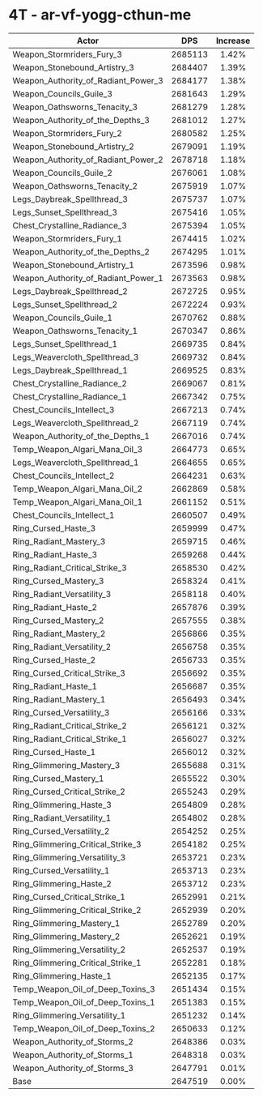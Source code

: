 # 4T - ar-vf-yogg-cthun-me
| Actor | DPS | Increase |
|---|:---:|:---:|
|Weapon_Stormriders_Fury_3|2685113|1.42%|
|Weapon_Stonebound_Artistry_3|2684407|1.39%|
|Weapon_Authority_of_Radiant_Power_3|2684177|1.38%|
|Weapon_Councils_Guile_3|2681643|1.29%|
|Weapon_Oathsworns_Tenacity_3|2681279|1.28%|
|Weapon_Authority_of_the_Depths_3|2681012|1.27%|
|Weapon_Stormriders_Fury_2|2680582|1.25%|
|Weapon_Stonebound_Artistry_2|2679091|1.19%|
|Weapon_Authority_of_Radiant_Power_2|2678718|1.18%|
|Weapon_Councils_Guile_2|2676061|1.08%|
|Weapon_Oathsworns_Tenacity_2|2675919|1.07%|
|Legs_Daybreak_Spellthread_3|2675737|1.07%|
|Legs_Sunset_Spellthread_3|2675416|1.05%|
|Chest_Crystalline_Radiance_3|2675394|1.05%|
|Weapon_Stormriders_Fury_1|2674415|1.02%|
|Weapon_Authority_of_the_Depths_2|2674295|1.01%|
|Weapon_Stonebound_Artistry_1|2673596|0.98%|
|Weapon_Authority_of_Radiant_Power_1|2673563|0.98%|
|Legs_Daybreak_Spellthread_2|2672725|0.95%|
|Legs_Sunset_Spellthread_2|2672224|0.93%|
|Weapon_Councils_Guile_1|2670762|0.88%|
|Weapon_Oathsworns_Tenacity_1|2670347|0.86%|
|Legs_Sunset_Spellthread_1|2669735|0.84%|
|Legs_Weavercloth_Spellthread_3|2669732|0.84%|
|Legs_Daybreak_Spellthread_1|2669525|0.83%|
|Chest_Crystalline_Radiance_2|2669067|0.81%|
|Chest_Crystalline_Radiance_1|2667342|0.75%|
|Chest_Councils_Intellect_3|2667213|0.74%|
|Legs_Weavercloth_Spellthread_2|2667119|0.74%|
|Weapon_Authority_of_the_Depths_1|2667016|0.74%|
|Temp_Weapon_Algari_Mana_Oil_3|2664773|0.65%|
|Legs_Weavercloth_Spellthread_1|2664655|0.65%|
|Chest_Councils_Intellect_2|2664231|0.63%|
|Temp_Weapon_Algari_Mana_Oil_2|2662869|0.58%|
|Temp_Weapon_Algari_Mana_Oil_1|2661152|0.51%|
|Chest_Councils_Intellect_1|2660507|0.49%|
|Ring_Cursed_Haste_3|2659999|0.47%|
|Ring_Radiant_Mastery_3|2659715|0.46%|
|Ring_Radiant_Haste_3|2659268|0.44%|
|Ring_Radiant_Critical_Strike_3|2658530|0.42%|
|Ring_Cursed_Mastery_3|2658324|0.41%|
|Ring_Radiant_Versatility_3|2658118|0.40%|
|Ring_Radiant_Haste_2|2657876|0.39%|
|Ring_Cursed_Mastery_2|2657555|0.38%|
|Ring_Radiant_Mastery_2|2656866|0.35%|
|Ring_Radiant_Versatility_2|2656758|0.35%|
|Ring_Cursed_Haste_2|2656733|0.35%|
|Ring_Cursed_Critical_Strike_3|2656692|0.35%|
|Ring_Radiant_Haste_1|2656687|0.35%|
|Ring_Radiant_Mastery_1|2656493|0.34%|
|Ring_Cursed_Versatility_3|2656166|0.33%|
|Ring_Radiant_Critical_Strike_2|2656121|0.32%|
|Ring_Radiant_Critical_Strike_1|2656027|0.32%|
|Ring_Cursed_Haste_1|2656012|0.32%|
|Ring_Glimmering_Mastery_3|2655688|0.31%|
|Ring_Cursed_Mastery_1|2655522|0.30%|
|Ring_Cursed_Critical_Strike_2|2655243|0.29%|
|Ring_Glimmering_Haste_3|2654809|0.28%|
|Ring_Radiant_Versatility_1|2654802|0.28%|
|Ring_Cursed_Versatility_2|2654252|0.25%|
|Ring_Glimmering_Critical_Strike_3|2654182|0.25%|
|Ring_Glimmering_Versatility_3|2653721|0.23%|
|Ring_Cursed_Versatility_1|2653713|0.23%|
|Ring_Glimmering_Haste_2|2653712|0.23%|
|Ring_Cursed_Critical_Strike_1|2652991|0.21%|
|Ring_Glimmering_Critical_Strike_2|2652939|0.20%|
|Ring_Glimmering_Mastery_1|2652789|0.20%|
|Ring_Glimmering_Mastery_2|2652621|0.19%|
|Ring_Glimmering_Versatility_2|2652537|0.19%|
|Ring_Glimmering_Critical_Strike_1|2652281|0.18%|
|Ring_Glimmering_Haste_1|2652135|0.17%|
|Temp_Weapon_Oil_of_Deep_Toxins_3|2651434|0.15%|
|Temp_Weapon_Oil_of_Deep_Toxins_1|2651383|0.15%|
|Ring_Glimmering_Versatility_1|2651232|0.14%|
|Temp_Weapon_Oil_of_Deep_Toxins_2|2650633|0.12%|
|Weapon_Authority_of_Storms_2|2648386|0.03%|
|Weapon_Authority_of_Storms_1|2648318|0.03%|
|Weapon_Authority_of_Storms_3|2647791|0.01%|
|Base|2647519|0.00%|
